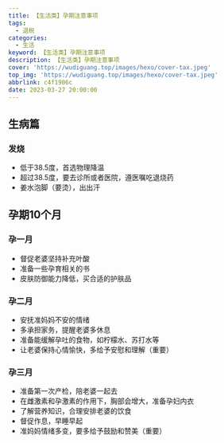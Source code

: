 ```yaml
---
title: 【生活类】孕期注意事项
tags:
  - 退税
categories:
  - 生活
keyword: 【生活类】孕期注意事项
description: 【生活类】孕期注意事项
cover: 'https://wudiguang.top/images/hexo/cover-tax.jpeg'
top_img: 'https://wudiguang.top/images/hexo/cover-tax.jpeg'
abbrlink: c4f1906c
date: 2023-03-27 20:00:00
---
```


## 生病篇

### 发烧

* 低于38.5度，首选物理降温
* 超过38.5度，要去诊所或者医院，遵医嘱吃退烧药
* 姜水泡脚（要烫），出出汗


## 孕期10个月

### 孕一月

* 督促老婆坚持补充叶酸
* 准备一些孕育相关的书
* 皮肤防御能力降低，买合适的护肤品

### 孕二月

* 安抚准妈妈不安的情绪
* 多承担家务，提醒老婆多休息
* 准备能缓解孕吐的食物，如柠檬水、苏打水等
* 让老婆保持心情愉快，多给予安慰和理解（重要）

### 孕三月

* 准备第一次产检，陪老婆一起去
* 在雌激素和孕激素的作用下，胸部会增大，准备孕妇内衣
* 了解营养知识，合理安排老婆的饮食
* 督促作息，早睡早起
* 准妈妈情绪多变，要多给予鼓励和赞美（重要）
